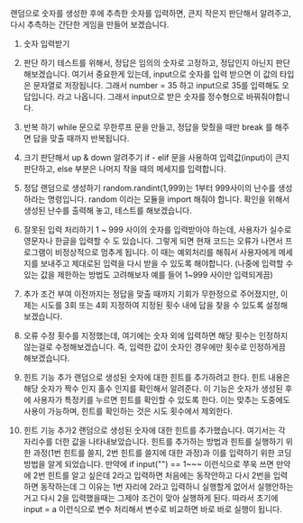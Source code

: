 랜덤으로 숫자를 생성한 후에 추측한 숫자를 입력하면, 큰지 작은지 판단해서 알려주고, 다시 추측하는 간단한 게임을 만들어 보겠습니다.


1. 숫자 입력받기 


2. 판단 하기 
테스트를 위해서, 정답은 임의의 숫자로 고정하고, 정답인지 아닌지 판단해보겠습니다. 
여기서 중요한게 있는데, input으로 숫자를 입력 받으면 이 값의 타입은 문자열로 저장됩니다. 
그래서 number = 35 하고 input으로 35를 입력해도 오답입니다. 라고 나옵니다. 
그래서 input으로 받은 숫자를 정수형으로 바꿔줘야합니다. 


3. 반복 하기 
while 문으로 무한루프 문을 만들고, 정답을 맞췄을 때만 break 를 해주면 답을 맞출 때까지 반복됩니다. 


4. 크기 판단해서 up & down 알려주기
if - elif 문을 사용하여 입력값(input)이 큰지 판단하고, else 부분은 나머지 작을 때의 메세지를 입력합니다. 


5. 정답 랜덤으로 생성하기
random.randint(1,999)는 1부터 999사이의 난수를 생성하라는 명령입니다.
random 이라는 모듈을 import 해줘야 합니다. 확인을 위해서 생성된 난수를 출력해 놓고, 테스트를 해보겠습니다. 


6. 잘못된 입력 처리하기 
1 ~ 999 사이의 숫자를 입력받아야 하는데, 사용자가 실수로 영문자나 한글을 입력할 수 도 있습니다. 그렇게 되면 현재 코드는 오류가 나면서
프로그램이 비정상적으로 멈추게 됩니다. 이 때는 예외처리를 해줘서 사용자에게 메세지를 보내주고 제대로된 입력을 다시 받을 수 있도록 해야합니다. 
(나중에 입력할 수 있는 값을 제한하는 방법도 고려해보자 예를 들어 1~999 사이만 입력되게끔)


7. 추가 조건 부여 
이전까지는 정답을 맞출 때까지 기회가 무한정으로 주어졌지만, 이제는 시도를 3회 또는 4회 지정하여 지정된 횟수 내에 답을 찾을 수 있도록 설정해보겠습니다. 

8. 오류 수정
횟수를 지정했는데, 여기에는 숫자 외에 입력하면 해당 횟수는 인정하지 않는걸로 수정해보겠습니다. 즉, 입력한 값이 숫자인 경우에만 횟수로 인정하게끔 해보겠습니다. 

9. 힌트 기능 추가 
랜덤으로 생성된 숫자에 대한 힌트를 추가하려고 한다. 힌트 내용은 해당 숫자가 짝수 인지 홀수 인지를 확인해서 알려준다. 
이 기능은 숫자가 생성된 후에 사용자가 특정키를 누르면 힌트를 확인할 수 있도록 한다. 이는 맞추는 도중에도 사용이 가능하며, 힌트를 확인하는 것은 시도 횟수에서 제외한다. 


10. 힌트 기능 추가2
랜덤으로 생성된 숫자에 대한 힌트를 추가했습니다. 여기서는 각 자리수를 더한 값을 나타내보았습니다. 힌트를 추가하는 방법과 힌트를 실행하기 위한 과정(1번 힌트를 쓸지, 2번 힌트를 쓸지에 대한 과정)과 이를 입력하기 위한 코딩방법을 알게 되었습니다. 만약에 if input("") == 1~~~ 이런식으로 쭈욱 쓰면 만약에 2번 힌트를 알고 싶은데 2라고 입력하면 처음에는 동작안하고 다시 2번을 입력하면 동작하는데 그 이유는 1번 자리에 2라고 입력하니 실행할게 없어서 실행안하는거고 다시 2을 입력했을때는 그제야 조건이 맞아 실행하게 된다. 따라서 초기에 input = a 이런식으로 변수 처리해서 변수로 비교하면 바로 바로 실행이 됩니다. 